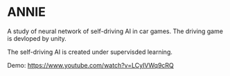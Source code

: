 # ANNIE
A study of neural network of self-driving AI in car games.
The driving game is devloped by unity.

The self-driving AI is created under supervisded learning.

Demo:
https://www.youtube.com/watch?v=LCyIVWq9cRQ

